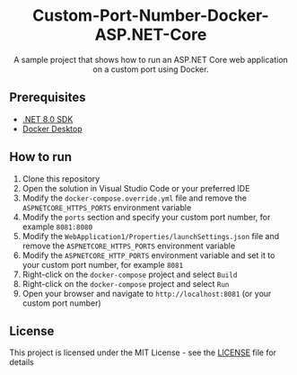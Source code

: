 <h1 align="center">Custom-Port-Number-Docker-ASP.NET-Core</h1>
<p align="center">A sample project that shows how to run an ASP.NET Core web application on a custom port using Docker.</p>

<h2>Prerequisites</h2>
<ul>
  <li><a href="https://dotnet.microsoft.com/download">.NET 8.0 SDK</a></li>
  <li><a href="https://www.docker.com/get-started">Docker Desktop</a></li>
</ul>

<h2>How to run</h2>
<ol>
  <li>Clone this repository</li>
  <li>Open the solution in Visual Studio Code or your preferred IDE</li>
  <li>Modify the <code>docker-compose.override.yml</code> file and remove the <code>ASPNETCORE_HTTPS_PORTS</code> environment variable</li>
  <li>Modify the <code>ports</code> section and specify your custom port number, for example <code>8081:8080</code></li>
  <li>Modify the <code>WebApplication1/Properties/launchSettings.json</code> file and remove the <code>ASPNETCORE_HTTPS_PORTS</code> environment variable</li>
  <li>Modify the <code>ASPNETCORE_HTTP_PORTS</code> environment variable and set it to your custom port number, for example <code>8081</code></li>
  <li>Right-click on the <code>docker-compose</code> project and select <code>Build</code></li>
  <li>Right-click on the <code>docker-compose</code> project and select <code>Run</code></li>
  <li>Open your browser and navigate to <code>http://localhost:8081</code> (or your custom port number)</li>
</ol>

<h2>License</h2>
<p>This project is licensed under the MIT License - see the <a href="LICENSE">LICENSE</a> file for details</p>
